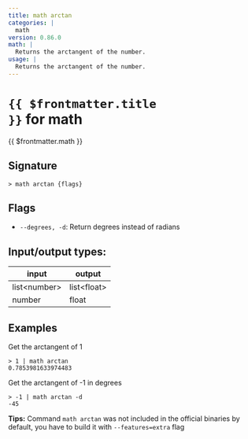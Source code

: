```yaml
---
title: math arctan
categories: |
  math
version: 0.86.0
math: |
  Returns the arctangent of the number.
usage: |
  Returns the arctangent of the number.
---
```

<!-- This file is automatically generated. Please edit the command in https://github.com/nushell/nushell instead. -->

# <code>{{ $frontmatter.title }}</code> for math

<div class='command-title'>{{ $frontmatter.math }}</div>

## Signature

```> math arctan {flags} ```

## Flags

 -  `--degrees, -d`: Return degrees instead of radians


## Input/output types:

| input        | output      |
| ------------ | ----------- |
| list\<number\> | list\<float\> |
| number       | float       |
## Examples

Get the arctangent of 1
```nu
> 1 | math arctan
0.7853981633974483
```

Get the arctangent of -1 in degrees
```nu
> -1 | math arctan -d
-45
```


**Tips:** Command `math arctan` was not included in the official binaries by default, you have to build it with `--features=extra` flag